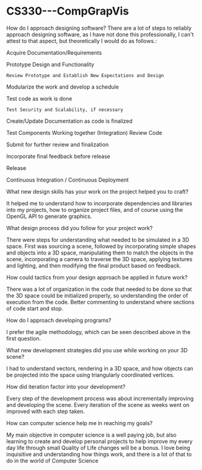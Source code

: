 # CS330---CompGrapVis

How do I approach designing software?
There are a lot of steps to reliably approach designing software, as I have not done this professionally, I can't attest to that aspect, but theoretically I would do as follows.:

  Acquire Documentation/Requirements
  
  Prototype Design and Functionality
  
    Review Prototype and Establish New Expectations and Design
    
  Modularize the work and develop a schedule
  
  Test code as work is done
  
    Test Security and Scalability, if necessary
    
  Create/Update Documentation as code is finalized
  
  Test Components Working together (Integration)
  Review Code
  
  Submit for further review and finalization
  
  Incorporate final feedback before release
  
  Release
  
  Continuous Integration / Continuous Deployment
  


What new design skills has your work on the project helped you to craft?

It helped me to understand how to incorporate dependencies and libraries into my projects, how to organize project files, and of course using the OpenGL API to generate graphics. 

What design process did you follow for your project work?

There were steps for understanding what needed to be simulated in a 3D space. First was sourcing a scene, followed by incorporating simple shapes and objects into a 3D space, manipulating them to match the objects in the scene, incorporating a camera to traverse the 3D space, applying textures and lighting, and then modifying the final product based on feedback.

How could tactics from your design approach be applied in future work?

There was a lot of organization in the code that needed to be done so that the 3D space could be initialized properly, so understanding the order of execution from the code. Better commenting to understand where sections of code start and stop. 

How do I approach developing programs?

I prefer the agile methodology, which can be seen described above in the first question.

What new development strategies did you use while working on your 3D scene?

I had to understand vectors, rendering in a 3D space, and how objects can be projected into the space using triangularly coordinated vertices. 

How did iteration factor into your development?

Every step of the development process was about incrementally improving and developing the scene. Every iteration of the scene as weeks went on improved with each step taken.

How can computer science help me in reaching my goals?

My main objective in computer science is a well paying job, but also learning to create and develop personal projects to help improve my every day life through small Quality of Life changes will be a bonus. I love being inquisitive and understanding how things work, and there is a lot of that to do in the world of Computer Science
